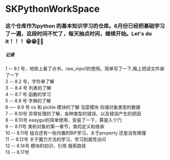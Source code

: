 # SKPythonWorkSpace
### 这个仓库作为python 的基本知识学习的仓库。6月份已经把基础学习了一遍，这段时间不忙了，每天抽点时间，继续开始。Let's do it！！！  😁😁💪💪
##### 记录  
1 -- 8.1 号，地铁上看了点书，raw_inpu1的使用。简单写了一下,晚上把读文件谢了一下  
2 -- 8.2 号，字符串了解  
3 -- 8.4 号 列表的了解  
4 -- 8.7 号 函数的学习  
5 -- 8.8 号 字典的了解  
6 —- 8.9 号 os 和 pickle 模块的了解 泡菜模块 存储对象类型的数据  
7 -- 8.10号 异常处理的了解，各种类型的错误，以及错误产生的原因  
8 -- 8.10号 easygui的简单使用，安装了一下，算是入个门  
9 -- 8.11号 类和对象的第一章节，类的定义和继承  
10 -- 8.11号 组合还有一些内置的BIF学习，关于property 还是没有搞懂  
11 -- 8.12号 关于魔力方法的学习，学习到属性访问  
12 -- 8.14号 模块的初识，引用 搜索路径  
13 -- 8.17号
